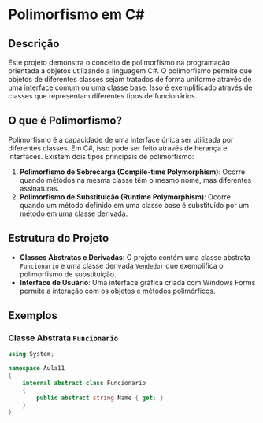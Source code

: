 # Polimorfismo em C#

## Descrição

Este projeto demonstra o conceito de polimorfismo na programação orientada a objetos utilizando a linguagem C#. O polimorfismo permite que objetos de diferentes classes sejam tratados de forma uniforme através de uma interface comum ou uma classe base. Isso é exemplificado através de classes que representam diferentes tipos de funcionários.

## O que é Polimorfismo?

Polimorfismo é a capacidade de uma interface única ser utilizada por diferentes classes. Em C#, isso pode ser feito através de herança e interfaces. Existem dois tipos principais de polimorfismo:

1. **Polimorfismo de Sobrecarga (Compile-time Polymorphism)**: Ocorre quando métodos na mesma classe têm o mesmo nome, mas diferentes assinaturas.
2. **Polimorfismo de Substituição (Runtime Polymorphism)**: Ocorre quando um método definido em uma classe base é substituído por um método em uma classe derivada.

## Estrutura do Projeto

- **Classes Abstratas e Derivadas**: O projeto contém uma classe abstrata `Funcionario` e uma classe derivada `Vendedor` que exemplifica o polimorfismo de substituição.
- **Interface de Usuário**: Uma interface gráfica criada com Windows Forms permite a interação com os objetos e métodos polimórficos.

## Exemplos

### Classe Abstrata `Funcionario`

```csharp
using System;

namespace Aula11
{
    internal abstract class Funcionario
    {
        public abstract string Name { get; }
    }
}

